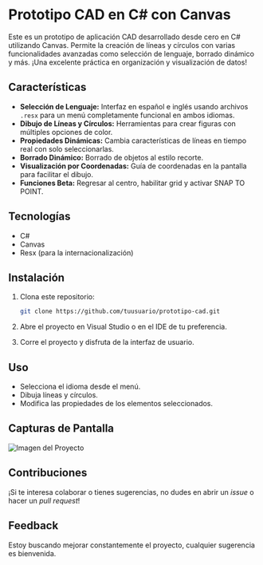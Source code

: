 # Prototipo CAD en C# con Canvas

Este es un prototipo de aplicación CAD desarrollado desde cero en C# utilizando Canvas. Permite la creación de líneas y círculos con varias funcionalidades avanzadas como selección de lenguaje, borrado dinámico y más. ¡Una excelente práctica en organización y visualización de datos!

## Características
- **Selección de Lenguaje:** Interfaz en español e inglés usando archivos `.resx` para un menú completamente funcional en ambos idiomas.
- **Dibujo de Líneas y Círculos:** Herramientas para crear figuras con múltiples opciones de color.
- **Propiedades Dinámicas:** Cambia características de líneas en tiempo real con solo seleccionarlas.
- **Borrado Dinámico:** Borrado de objetos al estilo recorte.
- **Visualización por Coordenadas:** Guía de coordenadas en la pantalla para facilitar el dibujo.
- **Funciones Beta:** Regresar al centro, habilitar grid y activar SNAP TO POINT.

## Tecnologías
- C#
- Canvas
- Resx (para la internacionalización)

## Instalación

1. Clona este repositorio:
   ```bash
   git clone https://github.com/tuusuario/prototipo-cad.git
   ```

2. Abre el proyecto en Visual Studio o en el IDE de tu preferencia.

3. Corre el proyecto y disfruta de la interfaz de usuario.

## Uso

- Selecciona el idioma desde el menú.
- Dibuja líneas y círculos.
- Modifica las propiedades de los elementos seleccionados.

## Capturas de Pantalla
![Imagen del Proyecto]()

## Contribuciones
¡Si te interesa colaborar o tienes sugerencias, no dudes en abrir un *issue* o hacer un *pull request*!

## Feedback
Estoy buscando mejorar constantemente el proyecto, cualquier sugerencia es bienvenida.

